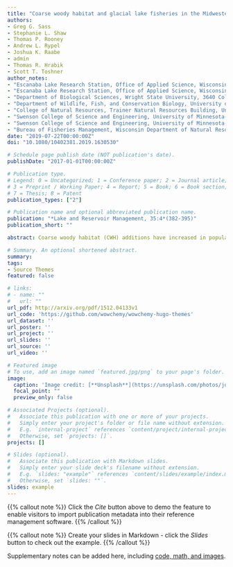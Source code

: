 ```yaml
---
title: "Coarse woody habitat and glacial lake fisheries in the Midwestern United States: knowns, unknowns, and an experiment to advance our knowledge"
authors:
- Greg G. Sass
- Stephanie L. Shaw
- Thomas P. Rooney 
- Andrew L. Rypel 
- Joshua K. Raabe 
- admin
- Thomas R. Hrabik 
- Scott T. Toshner 
author_notes:
- "Escanaba Lake Research Station, Office of Applied Science, Wisconsin Department of Natural Resources, 3110 Trout Lake Station Drive, Boulder Junction, Wisconsin, 54512"
- "Escanaba Lake Research Station, Office of Applied Science, Wisconsin Department of Natural Resources, 3110 Trout Lake Station Drive, Boulder Junction, Wisconsin, 54512"
- "Department of Biological Sciences, Wright State University, 3640 Colonel Glenn Highway, Dayton, Ohio, 45435"
- "Department of Wildlife, Fish, and Conservation Biology, University of California Davis, One Shields Avenue, Davis, California, 95616"
- "College of Natural Resources, Trainer Natural Resources Building, University of Wisconsin-Stevens Point, 800 Reserve Street, Stevens Point, Wisconsin, 54481"
- "Swenson College of Science and Engineering, University of Minnesota-Duluth, 1035 Kirby Drive, Swenson Science Building, Duluth, Minnesota, 55812"
- "Swenson College of Science and Engineering, University of Minnesota-Duluth, 1035 Kirby Drive, Swenson Science Building, Duluth, Minnesota, 55812"
- "Bureau of Fisheries Management, Wisconsin Department of Natural Resources, Brule, WI"
date: "2019-07-22T00:00:00Z"
doi: "10.1080/10402381.2019.1630530"

# Schedule page publish date (NOT publication's date).
publishDate: "2017-01-01T00:00:00Z"

# Publication type.
# Legend: 0 = Uncategorized; 1 = Conference paper; 2 = Journal article;
# 3 = Preprint / Working Paper; 4 = Report; 5 = Book; 6 = Book section;
# 7 = Thesis; 8 = Patent
publication_types: ["2"]

# Publication name and optional abbreviated publication name.
publication: "*Lake and Reservoir Management, 35:4*(382-395)"
publication_short: ""

abstract: Coarse woody habitat (CWH) additions have increased in popularity in glacial lakes (i.e. kettle lakes) of the Midwestern United States. However, most enhancements have not been treated as deliberate experiments to test for fish and aquatic ecosystem responses. Whole-lake CWH removal studies have shown reductions in fish growth rates, declines in forage fish abundance, and behavioral changes. Whole-lake CWH addition studies have shown improved reproductive output of certain fishes, increased availability and diversity of prey available to fishes, and influenced behavior and habitat use. Key uncertainties identified in previous CWH addition studies include: (1) Does CWH increase fish production? (2) Does CWH influence certain fish species differently? (3) Does CWH influence fish populations in larger lakes than previously studied? (4) Does CWH influence fish populations over longer periods of time? In 2015, we began a whole-lake CWH addition experiment on a northern Wisconsin lake aimed to address these uncertainties. Sanford Lake maintains a low productivity fish community and supports fishes not generally studied before in the context of CWH. Fish population dynamic/behavior and aquatic ecosystem response variables will be monitored, and tree drop CWH additions are slated for 3 phases over 20 yr. We introduce the Sanford Lake experiment and provide recommendations for expectations and the implementation of CWH additions in inland glacial lakes. Given the reliance of north-temperate inland glacial lake fisheries on allocthonous sources of energy and negative influences of lakeshore residential development on CWH, we hypothesize that CWH addition may contribute to maintaining or enhancing fish production.

# Summary. An optional shortened abstract.
summary: 
tags:
- Source Themes
featured: false

# links:
# - name: ""
#   url: ""
url_pdf: http://arxiv.org/pdf/1512.04133v1
url_code: 'https://github.com/wowchemy/wowchemy-hugo-themes'
url_dataset: ''
url_poster: ''
url_project: ''
url_slides: ''
url_source: ''
url_video: ''

# Featured image
# To use, add an image named `featured.jpg/png` to your page's folder. 
image:
  caption: 'Image credit: [**Unsplash**](https://unsplash.com/photos/jdD8gXaTZsc)'
  focal_point: ""
  preview_only: false

# Associated Projects (optional).
#   Associate this publication with one or more of your projects.
#   Simply enter your project's folder or file name without extension.
#   E.g. `internal-project` references `content/project/internal-project/index.md`.
#   Otherwise, set `projects: []`.
projects: []

# Slides (optional).
#   Associate this publication with Markdown slides.
#   Simply enter your slide deck's filename without extension.
#   E.g. `slides: "example"` references `content/slides/example/index.md`.
#   Otherwise, set `slides: ""`.
slides: example
---
```


{{% callout note %}}
Click the *Cite* button above to demo the feature to enable visitors to import publication metadata into their reference management software.
{{% /callout %}}

{{% callout note %}}
Create your slides in Markdown - click the *Slides* button to check out the example.
{{% /callout %}}

Supplementary notes can be added here, including [code, math, and images](https://wowchemy.com/docs/writing-markdown-latex/).
